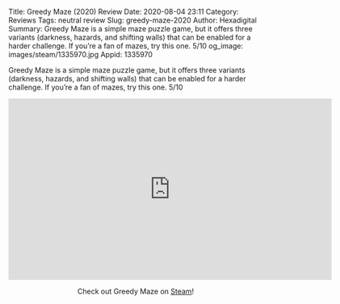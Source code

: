 Title: Greedy Maze (2020) Review
Date: 2020-08-04 23:11
Category: Reviews
Tags: neutral review
Slug: greedy-maze-2020
Author: Hexadigital
Summary: Greedy Maze is a simple maze puzzle game, but it offers three variants (darkness, hazards, and shifting walls) that can be enabled for a harder challenge. If you’re a fan of mazes, try this one. 5/10
og_image: images/steam/1335970.jpg
Appid: 1335970

Greedy Maze is a simple maze puzzle game, but it offers three variants (darkness, hazards, and shifting walls) that can be enabled for a harder challenge. If you’re a fan of mazes, try this one. 5/10

<center><iframe src="https://www.youtube.com/embed/0pnmDuNBLJA?feature=oembed" allow="accelerometer; autoplay; encrypted-media; gyroscope; picture-in-picture" width="640" height="360" frameborder="0"></iframe>

Check out Greedy Maze on [Steam](https://store.steampowered.com/app/1335970/?curator_clanid=34633900)!</center>
